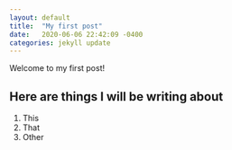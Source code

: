 ```yaml
---
layout: default
title:  "My first post"
date:   2020-06-06 22:42:09 -0400
categories: jekyll update
---
```

Welcome to my first post!

## Here are things I will be writing about
1. This
2. That
3. Other